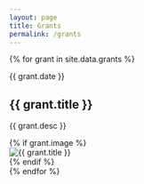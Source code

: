 ```yaml
---
layout: page
title: Grants
permalink: /grants
---
```

{% for grant in site.data.grants %}
  <div class="card m-2 p-2" style="">    
    <div class="row">        
      <div class="col">        
        <div class="card-body">
          <!-- <div class="card-text">{{ grant.id}}</div> -->
          <div class="date float-end">{{ grant.date }}</div>
          <div class="card-text"><h2>{{ grant.title }}</h2></div>
          <p class="card-text">{{ grant.desc }}</p>          
        </div>
      </div>      
      {% if grant.image %}
      <div class="col-md-2">
        <img src="{{ grant.image }}" class="pub-image float-end" alt="{{ grant.title }}">
      </div>
      {% endif %}
    </div>
  </div>
{% endfor %}
